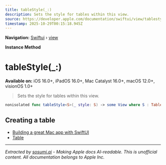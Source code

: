 ```yaml
---
title: tableStyle(_:)
description: Sets the style for tables within this view.
source: https://developer.apple.com/documentation/swiftui/view/tablestyle(_:)
timestamp: 2025-10-29T00:15:18.945Z
---
```


**Navigation:** [Swiftui](/documentation/swiftui) › [view](/documentation/swiftui/view)

**Instance Method**

# tableStyle(_:)

**Available on:** iOS 16.0+, iPadOS 16.0+, Mac Catalyst 16.0+, macOS 12.0+, visionOS 1.0+

> Sets the style for tables within this view.

```swift
nonisolated func tableStyle<S>(_ style: S) -> some View where S : TableStyle
```

## Creating a table

- [Building a great Mac app with SwiftUI](/documentation/swiftui/building-a-great-mac-app-with-swiftui)
- [Table](/documentation/swiftui/table)

---

*Extracted by [sosumi.ai](https://sosumi.ai) - Making Apple docs AI-readable.*
*This is unofficial content. All documentation belongs to Apple Inc.*
